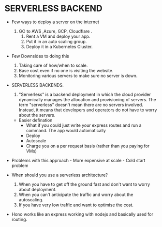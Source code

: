 # SERVERLESS BACKEND

- Few ways to deploy a server on the internet
    1. GO to AWS ,Azure, GCP, Cloudflare .
        1. Rent a VM and deploy your app.
        2. Put it in an auto scaling group.
        3. Deploy it in a Kubernetes Cluster.

- Few Downsides to doing this
    1. Taking care of how/when to scale.
    2. Base cost even if no one is visiting the website.
    3. Monitoring various servers to make sure no server is down.

- SERVERLESS BACKENDS.
    1. "Serverless" is a backend deployment in which the cloud provider dynamically manages the allocation and provisioning of servers. The term "serverless" doesn't mean there are no servers involved. Instead, it means that developers and operators do not have to worry about the servers.
    
    - Easier defination
        - What if you could just write your express routes and run a command. The app would automatically 
        - Deploy
        - Autoscale
        - Charge you on a per request basis (rather than you paying for VMs)

- Problems with this approach
        - More expensive at scale
        - Cold start problem

- When should you use a serverless architecture?
    1. When you have to get off the ground fast and don't want to worry about deployment.
    2. When you can't anticipate the traffic and worry about the autoscaling.
    3. If you have very low traffic and want to optimise the cost.

 - Hono works like an express working with nodejs and basically used for routing. 